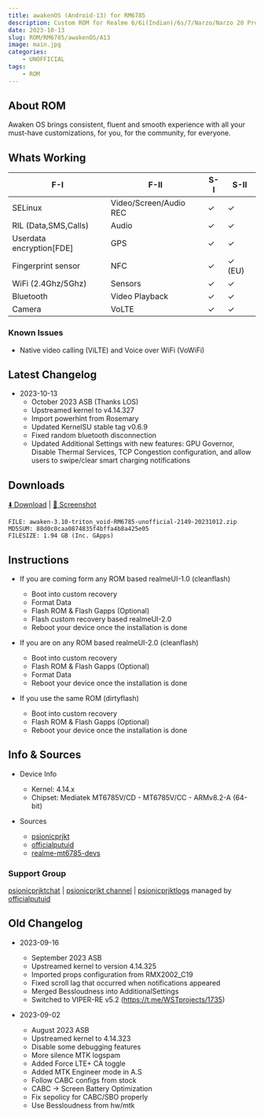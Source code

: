 ```yaml
---
title: awakenOS (Android-13) for RM6785
description: Custom ROM for Realme 6/6i(Indian)/6s/7/Narzo/Narzo 20 Pro/Narzo 30 4G (RM6785)
date: 2023-10-13
slug: ROM/RM6785/awakenOS/A13
image: main.jpg
categories:
    - UNOFFICIAL
tags:
    - ROM
---
```


## About ROM
Awaken OS brings consistent, fluent and smooth experience with all your must-have customizations, for you, for the community, for everyone.

## Whats Working
F-I | F-II | S-I | S-II
---------|---------|---------|---------
SELinux | Video/Screen/Audio REC | ✓ | ✓
RIL (Data,SMS,Calls) | Audio | ✓ | ✓
Userdata encryption[FDE] | GPS | ✓ | ✓
Fingerprint sensor | NFC | ✓ | ✓ (EU)
WiFi (2.4Ghz/5Ghz) | Sensors | ✓ | ✓
Bluetooth | Video Playback | ✓ | ✓
Camera | VoLTE | ✓ | ✓

### Known Issues
* Native video calling (ViLTE) and Voice over WiFi (VoWiFi)

## Latest Changelog
* 2023-10-13
  * October 2023 ASB (Thanks LOS)
  * Upstreamed kernel to v4.14.327
  * Import powerhint from Rosemary
  * Updated KernelSU stable tag v0.6.9
  * Fixed random bluetooth disconnection
  * Updated Additional Settings with new features: GPU Governor, Disable Thermal Services, TCP Congestion configuration, and allow users to swipe/clear smart charging notifications

## Downloads
[⬇️ Download](https://sourceforge.net/projects/psionicprjkt/files/RM6785/AwakenOS-13/awaken-3.10-triton_void-RM6785-unofficial-2149-20231012.zip/download) | [🌆 Screenshot](https://photos.app.goo.gl/fkP9TsYhnxXbDn9dA)

```
FILE: awaken-3.10-triton_void-RM6785-unofficial-2149-20231012.zip
MD5SUM: 88d0c0caa0874835f4bffa4b8a425e05
FILESIZE: 1.94 GB (Inc. GApps)
```

## Instructions
* If you are coming form any ROM based realmeUI-1.0 (cleanflash)
  * Boot into custom recovery
  * Format Data
  * Flash ROM &  Flash Gapps (Optional)
  * Flash custom recovery based realmeUI-2.0
  * Reboot your device once the installation is done

* If you are on any ROM based realmeUI-2.0 (cleanflash)
  * Boot into custom recovery
  * Flash ROM &  Flash Gapps (Optional)
  * Format Data
  * Reboot your device once the installation is done

* If you use the same ROM (dirtyflash)
  * Boot into custom recovery
  * Flash ROM &  Flash Gapps (Optional)
  * Reboot your device once the installation is done

## Info & Sources
* Device Info
  * Kernel: 4.14.x
  * Chipset: Mediatek MT6785V/CD - MT6785V/CC - ARMv8.2-A (64-bit)

* Sources
  * [psionicprjkt](https://github.com/psionicprjkt)
  * [officialputuid](https://github.com/officialputuid)
  * [realme-mt6785-devs](https://github.com/realme-mt6785-devs)

### Support Group
[psionicprjktchat](https://t.me/psionicprjktchat) | [psionicprjkt channel](https://t.me/psionicprjkt) | [psionicprjktlogs](https://t.me/psionicprjktlogs) managed by [officialputuid](https://t.me/officialputuid)

## Old Changelog
* 2023-09-16
  * September 2023 ASB
  * Upstreamed kernel to version 4.14.325
  * Imported props configuration from RMX2002_C19
  * Fixed scroll lag that occurred when notifications appeared
  * Merged Bessloudness into AdditionalSettings
  * Switched to VIPER-RE v5.2 (https://t.me/WSTprojects/1735)

* 2023-09-02
  * August 2023 ASB
  * Upstreamed kernel to 4.14.323
  * Disable some debugging features
  * More silence MTK logspam
  * Added Force LTE+ CA toggle
  * Added MTK Engineer mode in A.S
  * Follow CABC configs from stock
  * CABC → Screen Battery Optimization
  * Fix sepolicy for CABC/SBO properly
  * Use Bessloudness from hw/mtk
